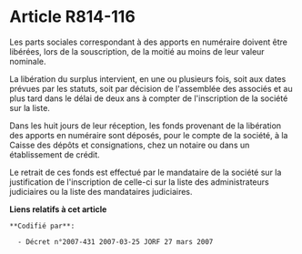 # Article R814-116

Les parts sociales correspondant à des apports en numéraire doivent être libérées, lors de la souscription, de la moitié au
moins de leur valeur nominale.

La libération du surplus intervient, en une ou plusieurs fois, soit aux dates prévues par les statuts, soit par décision de
l'assemblée des associés et au plus tard dans le délai de deux ans à compter de l'inscription de la société sur la liste.

Dans les huit jours de leur réception, les fonds provenant de la libération des apports en numéraire sont déposés, pour le
compte de la société, à la Caisse des dépôts et consignations, chez un notaire ou dans un établissement de crédit.

Le retrait de ces fonds est effectué par le mandataire de la société sur la justification de l'inscription de celle-ci sur la
liste des administrateurs judiciaires ou la liste des mandataires judiciaires.

**Liens relatifs à cet article**

	**Codifié par**:

	  - Décret n°2007-431 2007-03-25 JORF 27 mars 2007
